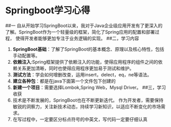 # Springboot学习心得
##一
自从开始学习SpringBoot以来，我对于Java企业级应用开发有了更深入的了解。SpringBoot作为一个轻量级的框架，简化了Spring应用的配置和部署过程，
使得开发者能够更加专注于业务逻辑的实现。
##二，学习内容
1. **SpringBoot基础**：了解了SpringBoot的基本概念、原理以及核心特性，包括手动配置等。
2. **依赖注入**:Spring框架提供了依赖注入的功能，使得应用程序的组件之间的依赖关系更加清晰，同时也使得应用程序更加易于测试和维护。
3. **测试方法**：学会如何增删改查，运用insert，delect，eq，ne等语法。
4. **建立各种包**：都是在java下面第一个文件包下创建的
5. **新建一个项目**：需要选择Lombok,Spring Web，Mysql Driver。
##三，学习收获
6. 技术是不断发展的，SpringBoot也在不断更新迭代。 
作为开发者，需要保持敏锐的洞察力，关注新技术动态，持续学习新知识，以适应不断变化的市场需求。
7. 在写过程中，一定要区分标点符号的中英文，写代码一定要仔细认真